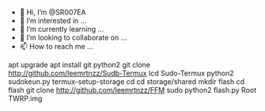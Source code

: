 - 👋 Hi, I’m @SR007EA
- 👀 I’m interested in ...
- 🌱 I’m currently learning ...
- 💞️ I’m looking to collaborate on ...
- 📫 How to reach me ...

<!---
SR007EA/SR007EA is a ✨ special ✨ repository because its `README.md` (this file) appears on your GitHub profile.
You can click the Preview link to take a look at your changes.
--->
apt upgrade
apt install git python2
git clone http://github.com/leemrtnzz/Sudb-Termux
Icd Sudo-Termux
python2 sudokeun.py
termux-setup-storage
cd
cd storage/shared
mkdir flash
cd flash
git clone http://github.com/leemrtnzz/FFM
sudo python2 flash.py
Root 
TWRP.img
